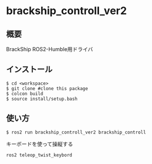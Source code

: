 # brackship_controll_ver2

## 概要
BrackShip ROS2-Humble用ドライバ

## インストール
```
$ cd <workspace>
$ git clone #clone this package
$ colcon build
$ source install/setup.bash
```
## 使い方
```
$ ros2 run brackship_controll_ver2 brackship_controll
```
キーボードを使って操縦する
```
ros2 teleop_twist_keybord
```
